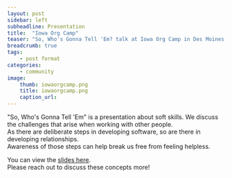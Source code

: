 ```yaml
---
layout: post
sidebar: left
subheadline: Presentation
title:  "Iowa Org Camp"
teaser: "So, Who's Gonna Tell 'Em? talk at Iowa Org Camp in Des Moines, IA"
breadcrumb: true
tags:
    - post format
categories:
    - community
image:
    thumb: iowaorgcamp.png
    title: iowaorgcamp.png
    caption_url: 
---
```

"So, Who's Gonna Tell 'Em" is a presentation about soft skills.  We discuss the challenges that arise when working with other people.  
As there are deliberate steps in developing software, so are there in developing relationships.  
Awareness of those steps can help break us free from feeling helpless.

You can view the <a href='https://docs.google.com/presentation/d/1Dj2DcN1_EYGbLRdhnA5AaSochs3FBJhiaSxr_uI9B2Q/edit?usp=sharing' target='new'>slides here</a>.  
Please reach out to discuss these concepts more!